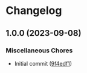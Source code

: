 # Changelog

## 1.0.0 (2023-09-08)


### Miscellaneous Chores

* Initial commit ([9f4edf1](https://github.com/Wondermarin/prettier-config/commit/9f4edf19971af7552cdb3c24722227dea6a2a213))
